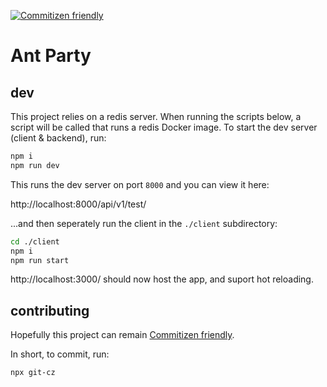 [![Commitizen friendly](https://img.shields.io/badge/commitizen-friendly-brightgreen.svg)](http://commitizen.github.io/cz-cli/)

# Ant Party

## dev

This project relies on a redis server. When running the scripts below, a script will be called that runs a redis Docker image.
To start the dev server (client & backend), run:

```bash
npm i
npm run dev
```

This runs the dev server on port `8000` and you can view it here:

http://localhost:8000/api/v1/test/

...and then seperately run the client in the `./client` subdirectory:

```bash
cd ./client
npm i
npm run start
```

http://localhost:3000/ should now host the app, and suport hot reloading.

## contributing

Hopefully this project can remain [Commitizen friendly](http://commitizen.github.io/cz-cli/).

In short, to commit, run:

```bash
npx git-cz
```